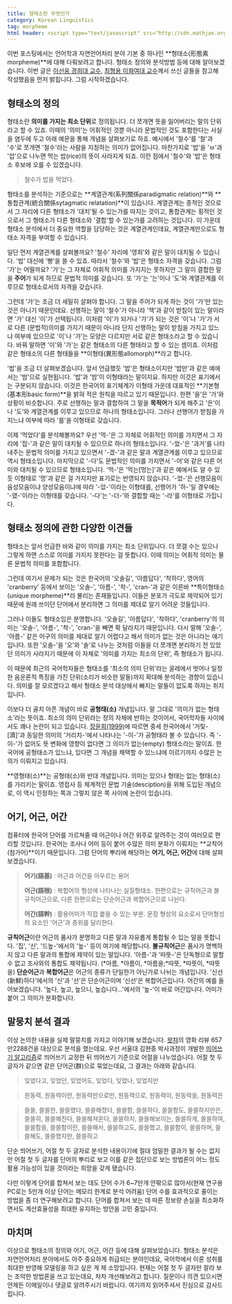 ```yaml
---
title: 형태소란 무엇인가
category: Korean Linguistics
tag: morpheme
html header: <script type="text/javascript" src="http://cdn.mathjax.org/mathjax/latest/MathJax.js?config=TeX-AMS_SVG"></script>
---
```


이번 포스팅에서는 언어학과 자연언어처리 분야 기본 중 하나인 **형태소(形態素morpheme)**에 대해 다뤄보려고 합니다. 형태소 정의와 분석방법 등에 대해 알아보겠습니다. 이번 글은 [이선웅 경희대 교수](http://www.kyobobook.co.kr/product/detailViewKor.laf?mallGb=KOR&ejkGb=KOR&barcode=9788984775275&orderClick=JA2), [최형용 이화여대 교수](https://www.kyobobook.co.kr/product/detailViewKor.laf?mallGb=KOR&ejkGb=KOR&barcode=9788962924572&orderClick=JAj)께서 쓰신 글들을 참고해 작성했음을 먼저 밝힙니다. 그럼 시작하겠습니다.



## 형태소의 정의

형태소란 **의미를 가지는 최소 단위**로 정의됩니다. 더 쪼개면 뜻을 잃어버리는 말의 단위라고 할 수 있죠. 이때의 '의미'는 어휘적인 것뿐 아니라 문법적인 것도 포함한다는 사실을 염두에 두고 아래 예문을 통해 개념을 살펴보기로 하죠. 예시에서 '철수'를 '철'과 '수'로 쪼개면 '철수'라는 사람을 지칭하는 의미가 없어집니다. 마찬가지로 '밥'을 'ㅂ'과 '압'으로 나누면 먹는 밥(rice)의 뜻이 사라지게 되죠. 이런 점에서 '철수'와 '밥'은 형태소 후보에 오를 수 있겠습니다.

> 철수가 밥을 먹었다.

형태소를 분석하는 기준으로는 **계열관계(系列關係paradigmatic relation)**와 **통합관계(統合關係sytagmatic relatation)**이 있습니다. 계열관계는 종적인 것으로서 그 자리에 다른 형태소가 '대치'될 수 있는가를 따지는 것이고, 통합관계는 횡적인 것으로서 그 형태소가 다른 형태소와 '결합'할 수 있는가를 고려하는 것입니다. 이 가운데 형태소 분석에서 더 중요한 역할을 담당하는 것은 계열관계인데요, 계열관계만으로도 형태소 자격을 부여할 수 있습니다.

일단 먼저 계열관계를 살펴볼까요? '철수' 자리에 '영희'와 같은 말이 대치될 수 있습니다. '밥' 대신에 '빵'을 쓸 수 있죠. 따라서 '철수'와 '밥'은 형태소 자격을 갖습니다. 그럼 '가'는 어떨까요? '가'는 그 자체로 어휘적 의미를 가지지는 못하지만 그 말이 결합한 말을 **주어**가 되게 하므로 문법적 의미를 갖습니다. 또 '가'는 '는'이나 '도'와 계열관계를 이루므로 형태소로서의 자격을 갖습니다.

그런데 '가'는 조금 더 세밀히 살펴야 합니다. 그 말을 주어가 되게 하는 것이 '가'만 있는 것은 아니기 때문인데요. 선행하는 말이 '철수'가 아니라 '책'과 같이 받침이 있는 말이라면 '가' 대신 '이'가 선택됩니다. 이처럼 '이'가 되거나 '가'가 되는 것은 '이'나 '가'가 서로 다른 (문법적)의미를 가지기 때문이 아니라 단지 선행하는 말이 받침을 가지고 있느냐 여부에 있으므로 '이'나 '가'는 모양은 다르지만 서로 같은 형태소라고 할 수 있습니다. 바꿔 말하면 '이'와 '가'는 같은 형태소의 다른 형태라고 할 수 있는 셈이죠. 이처럼 같은 형태소의 다른 형태들을 **이형태(異形態allomorph)**라고 합니다.

'밥'을 조금 더 살펴보겠습니다. 앞서 언급했듯 '밥'은 형태소이지만 '밥만'과 같은 예에서는 '밤'으로 실현됩니다. '밥'과 '밤'이 이형태라는 말이지요. 하지만 이것은 표기에서는 구분되지 않습니다. 이것은 한국어의 표기체계가 이형태 가운데 대표적인 **기본형(基本形basic form)**을 밝혀 적은 원칙을 따르고 있기 때문입니다. 한편 '을'은 '가'와 상황이 비슷합니다. 주로 선행하는 말과 결합하여 그 말을 **목적어**가 되게 해주고 '은'이나 '도'와 계열관계를 이루고 있으므로 하나의 형태소입니다. 그러나 선행어가 받침을 가지느냐 여부에 따라 '를'을 이형태로 갖습니다.

이제 '먹었다'를 분석해볼까요? 우선 '먹-'은 그 자체로 어휘적인 의미를 가지면서 그 자리에 '잡-'과 같은 말이 대치될 수 있으므로 하나의 형태소입니다. '-었-'은 '과거'를 나타내주는 문법적 의미를 가지고 있으면서 '-겠-'과 같은 말과 계열관계를 이루고 있으므로 역시 형태소입니다. 마지막으로 '-다'도 문법적인 의미를 가지면서 '-어'와 같은 다른 어미와 대치될 수 있으므로 형태소입니다. '먹-'은 '먹는[멍는]'과 같은 예에서도 알 수 있듯 이형태로 '멍'과 같은 걸 가지지만 표기로는 반영되지 않습니다. '-었-'은 선행모음이 음성모음이냐 양성모음이냐에 따라 '-았-'이라는 이형태를, 선행어가 '하-'일 경우에는 '-였-'이라는 이형태를 갖습니다. '-다'는 '-더-'와 결합할 때는 '-라'를 이형태로 가집니다.



## 형태소 정의에 관한 다양한 이견들

형태소는 앞서 언급한 바와 같이 의미를 가지는 최소 단위입니다. 더 쪼갤 수는 있으나 그렇게 하면 스스로 의미를 가지지 못한다는 걸 뜻합니다. 이때 의미는 어휘적 의미는 물론 문법적 의미를 포함합니다. 

그런데 여기서 문제가 되는 것은 한국어의 '오솔길', '아름답다', '착하다', 영어의 'cranberry' 등에서 보이는 '오솔-', '아름-', '착-', 'cran-'과 같은 이른바 **특이형태소(unique morpheme)**라 불리는 존재들입니다. 이들은 분포가 극도로 제약되어 있기 때문에 원래 쓰이던 단어에서 분리하면 그 의미를 제대로 알기 어려운 것들입니다. 

그러나 이들도 형태소임은 분명합니다. '오솔길', '아름답다', '착하다', 'cranberry'의 의미는 '오솔-', '아름-', '착-', 'cran-'을 빼면 확 달라지기 때문입니다. 다시 말해 '오솔-', '아름-' 같은 어구의 의미를 제대로 알기 어렵다고 해서 의미가 없는 것은 아니라는 얘기입니다. 또한 '오솔-'을 '오'와 '솔'로 나누는 것처럼 이들을 더 쪼개면 분리하기 전 있었던 의미가 사라지기 때문에 이 자체로 '의미를 가지는 최소의 단위', 즉 형태소가 됩니다.

이 때문에 최근의 국어학자들은 형태소를 '최소의 의미 단위'라는 굴레에서 벗어나 일정한 음운론적 특징을 가진 단위(소리가 비슷한 말들)까지 확대해 분석하는 경향이 있습니다. 의미를 잘 모르겠다고 해서 형태소 분석 대상에서 빠지는 말들이 없도록 하자는 취지입니다.

이보다 더 골치 아픈 개념이 바로 **공형태(소)** 개념입니다. 말 그대로 '의미가 없는 형태소'라는 뜻이죠. 최소의 의미 단위라는 정의 자체에 반하는 것이어서, 국어학자들 사이에서도 꽤나 논란이 되고 있습니다. [장윤희(1999)](http://hosting03.snu.ac.kr/~komorph/new/en/qna/qna01.php?boardName=boardQna&mode=view&bNo=14&page=18&PHPSESSID=2e8848d9357db7e7cd23e4c52f3cec93d41a7752)에 따르면 중세 한국어에서 '거맃-[濟]'과 동일한 의미의 '거리치-'에서 나타나는 '-이-'가 공형태라 볼 수 있습니다. 즉 '-이-'가 없어도 뜻 변화에 영향이 없다면 그 의미가 없는(empty) 형태소라는 말이죠. 한국어에 공형태소가 있느냐, 있다면 그 개념을 채택할 수 있느냐에 이르기까지 수많은 논의가 이뤄지고 있습니다.

**영형태(소)**는 공형태(소)와 반대 개념입니다. 의미는 있으나 형태는 없는 형태(소)를 가리키는 말이죠. 영접사 등 체계적인 문법 기술(desciption)을 위해 도입된 개념으로, 이 역시 인정하는 쪽과 그렇지 않은 쪽 사이에 논란이 있습니다.



## 어기, 어근, 어간

컴퓨터에 한국어 단어를 가르쳐줄 때 어근이나 어간 위주로 알려주는 것이 여러모로 편리할 것입니다. 한국어는 조사나 어미 등이 붙어 수많은 의미 분화가 이뤄지는 **교착어(첨가어)**이기 때문입니다.  그럼 단어의 뿌리에 해당하는 **어기, 어근, 어간**에 대해 살펴보겠습니다.

> **어기(語基)** : 어근과 어간을 아우르는 용어
>
> **어근(語根)** : 복합어의 형성에 나타나는 실질형태소. 한편으로는 규칙어근과 불규칙어근으로, 다른 한편으로는 단순어근과 복합어근으로 나뉜다.
>
> **어간(語幹)** : 활용어미가 직접 붙을 수 있는 부분. 문장 형성의 요소로서 단어형성의 요소인 '어근'과 층위를 달리한다.

**규칙어근**이란 어근의 품사가 분명하고 다른 말과 자유롭게 통합될 수 있는 말을 뜻합니다. '집', '신', '드높-'에서의 '높-' 등이 여기에 해당합니다. **불규칙어근**은 품사가 명백하지 않고 다른 말과의 통합에 제약이 있는 말입니다. '아름-'과 '따뜻-'은 단독형으로 말할 수 없고 조사와의 통합도 제약됩니다. (*아름, *아름이, *아름을;\*따뜻, *따뜻이, *따뜻을) **단순어근**과 **복합어근**은 어근의 종류가 단일한가 아닌가로 나뉘는 개념입니다. '신선(新鮮)하다'에서의 '신'과 '선'은 단순어근이며 '신선'은 복합어근입니다. 어간의 예를 들어보겠습니다. '높다, 높고, 높으니, 높습니다...'에서의 '높-'이 바로 어간입니다. 어미가 붙어 그 의미가 분화합니다.



## 말뭉치 분석 결과

이상 논의한 내용을 실제 말뭉치를 가지고 이야기해 보겠습니다. [왓챠](https://watcha.net/)의 영화 리뷰 657만2288건을 대상으로 분석을 했는데요. 우선 서울대 김현중 박사과정이 개발한 [띄어쓰기 알고리즘](https://github.com/lovit/soy/tree/master/soy/nlp/space)로 띄어쓰기 교정한 뒤 띄어쓰기 기준으로 어절을 나누었습니다. 어절 첫 두 글자가 같으면 같은 단어군(群)으로 묶었는데요, 그 결과는 아래와 같습니다.

> 잊었다고, 잊었던, 잊었어도, 잊었다, 잊었나, 잊었지만

> 원동력, 원동력이란, 원동력만으로만, 원동력으로, 원동력이, 원동력을, 원동력은

> 쓸쓸, 쓸쓸한, 쓸쓸했다, 쓸쓸해졌다, 쓸쓸함, 쓸쓸하다, 쓸쓸함도, 쓸쓸하지만은, 쓸쓸히, 쓸쓸해진다, 쓸쓸해져온다, 쓸쓸하지, 쓸쓸해보이는, 쓸쓸하게, 쓸쓸하여, 쓸쓸함을, 쓸쓸함이란, 쓸쓸해서, 쓸쓸하고도, 쓸쓸했고, 쓸쓸함이, 쓸쓸하며, 쓸쓸해도, 쓸쓸했지만, 쓸쓸하고

단순 띄어쓰기, 어절 첫 두 글자로 분석한 내용이기에 절대 엄밀한 결과가 될 수는 없지만 어절 첫 두 글자를 단어의 뿌리로 보고 이를 같은 집단으로 보는 방법론이 어느 정도 활용 가능성이 있을 것이라는 희망을 갖게 됐습니다. 

다만 이렇게 단어를 합쳐서 보는 데도 단어 수가 6~7만개 안팎으로 많아서(현재 연구용 PC로는 5만개 이상 단어는 메모리 한계로 분석 어려움) 단어 수를 효과적으로 줄이는 방법을 좀 더 연구해보려고 합니다. 단어를 합쳐서 보는 데 따른 정보량 손실을 최소화하면서도 계산효율성을 최대한 유지하는 방안을 고민 중입니다.



## 마치며

이상으로 형태소의 정의와 어기, 어근, 어간 등에 대해 살펴보았습니다. 형태소 분석은 자연언어처리 분야에서도 아주 중요하게 취급되는 분야인데요, 국어학에서 이룬 성취를 최대한 반영해 모델링을 하고 싶은 게 제 소망입니다. 현재는 어절 첫 두 글자만 잘라 보는 조악한 방법론을 쓰고 있는데요, 차차 개선해보려고 합니다. 질문이나 의견 있으시면 언제든 이메일이나 댓글로 알려주시기 바랍니다. 여기까지 읽어주셔서 진심으로 감사드립니다.

